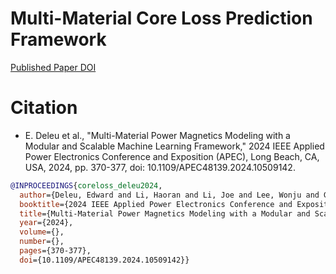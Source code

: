 # Multi-Material Core Loss Prediction Framework

[Published Paper DOI](https://doi.org/10.1109/APEC48139.2024.10509142)

# Citation

- E. Deleu et al., "Multi-Material Power Magnetics Modeling with a Modular and Scalable Machine Learning Framework," 2024 IEEE Applied Power Electronics Conference and Exposition (APEC), Long Beach, CA, USA, 2024, pp. 370-377, doi: 10.1109/APEC48139.2024.10509142.

```bibtex
@INPROCEEDINGS{coreloss_deleu2024,
  author={Deleu, Edward and Li, Haoran and Li, Joe and Lee, Wonju and Guillod, Thomas and Sullivan, Charles R. and Wang, Shukai and Chen, Minjie},
  booktitle={2024 IEEE Applied Power Electronics Conference and Exposition (APEC)}, 
  title={Multi-Material Power Magnetics Modeling with a Modular and Scalable Machine Learning Framework}, 
  year={2024},
  volume={},
  number={},
  pages={370-377},
  doi={10.1109/APEC48139.2024.10509142}}
```
